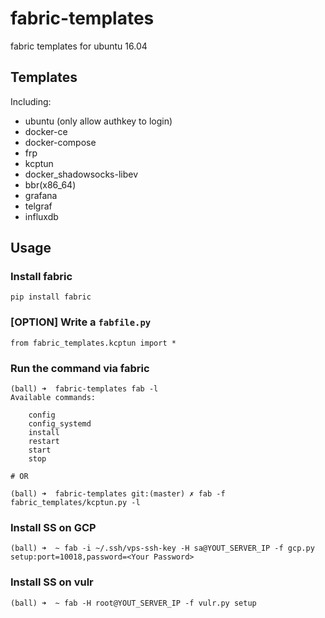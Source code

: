 # fabric-templates

fabric templates for ubuntu 16.04

## Templates

Including:

* ubuntu (only allow authkey to login)
* docker-ce
* docker-compose
* frp
* kcptun
* docker_shadowsocks-libev
* bbr(x86_64)
* grafana
* telgraf
* influxdb

## Usage

### Install fabric 

```
pip install fabric
```

### [OPTION] Write a `fabfile.py`

```
from fabric_templates.kcptun import *
```

### Run the command via fabric
```
(ball) ➜  fabric-templates fab -l
Available commands:

    config
    config_systemd
    install
    restart
    start
    stop

# OR

(ball) ➜  fabric-templates git:(master) ✗ fab -f fabric_templates/kcptun.py -l
```

### Install SS on GCP

```
(ball) ➜  ~ fab -i ~/.ssh/vps-ssh-key -H sa@YOUT_SERVER_IP -f gcp.py setup:port=10018,password=<Your Password>

```

### Install SS on vulr

```
(ball) ➜  ~ fab -H root@YOUT_SERVER_IP -f vulr.py setup

```
